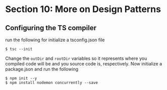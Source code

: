 # Section 10: More on Design Patterns

## Configuring the TS compiler

run the following for initialize a tsconfig.json file

```
$ tsc --init
```

Change the `outDir` and `rootDir` variables so it represents where you compiled code will be and you source code is, respectively.
Now initialize a package.json and run the following

```
$ npm init --y
$ npm install nodemon concurrently --save

```
